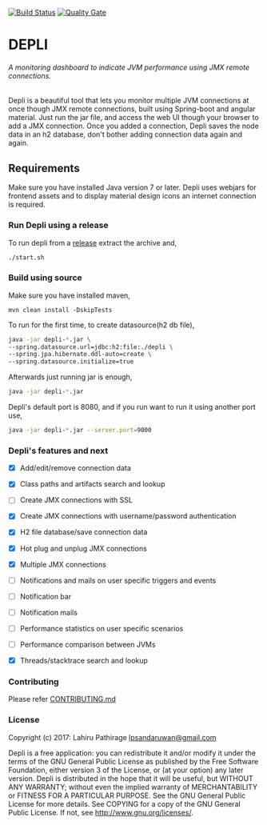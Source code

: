 [![Build Status](https://travis-ci.org/lpsandaruwan/depli.png)](https://travis-ci.org/lpsandaruwan/depli) [![Quality Gate](https://sonarqube.com/api/badges/gate?key=com.sonarqube.lpsandaruwan.depli)](https://sonarqube.com/dashboard/index/com.sonarqube.lpsandaruwan.depli)


# DEPLI

###### A monitoring dashboard to indicate JVM performance using JMX remote connections.

Depli is a beautiful tool that lets you monitor multiple JVM connections at once though JMX remote connections, built using Spring-boot and angular material.
Just run the jar file, and access the web UI though your browser to add a JMX connection.
Once you added a connection, Depli saves the node data in an h2 database, don't bother adding connection data again and again.


## Requirements
Make sure you have installed Java version 7 or later. Depli uses webjars for frontend assets and to display material design icons an internet connection is required.


### Run Depli using a release
To run depli from a [release](https://github.com/lpsandaruwan/depli/releases) extract the archive and,

```bash
./start.sh
```


### Build using source

Make sure you have installed maven,
```
mvn clean install -DskipTests
```

To run for the first time, to create datasource(h2 db file),
```bash
java -jar depli-*.jar \
--spring.datasource.url=jdbc:h2:file:./depli \
--spring.jpa.hibernate.ddl-auto=create \
--spring.datasource.initialize=true
```

Afterwards just running jar is enough,

```bash
java -jar depli-*.jar
```

Depli's default port is 8080, and if you run want to run it using another port use,
```bash
java -jar depli-*.jar --server.port=9000
```


### Depli's features and next
- [x] Add/edit/remove connection data
- [x] Class paths and artifacts search and lookup
- [ ] Create JMX connections with SSL
- [x] Create JMX connections with username/password authentication
- [x] H2 file database/save connection data
- [x] Hot plug and unplug JMX connections
- [x] Multiple JMX connections
- [ ] Notifications and mails on user specific triggers and events
- [ ] Notification bar
- [ ] Notification mails
- [ ] Performance statistics on user specific scenarios
- [ ] Performance comparison between JVMs
- [x] Threads/stacktrace search and lookup


### Contributing
Please refer [CONTRIBUTING.md](https://github.com/lpsandaruwan/depli/blob/master/CONTRIBUTING.md)


### License

Copyright (c) 2017: Lahiru Pathirage <lpsandaruwan@gmail.com>

Depli is a free application: you can redistribute it and/or modify it under the terms of the GNU General Public License as published by the Free Software Foundation, either version 3 of the License, or (at your option) any later version.
Depli is distributed in the hope that it will be useful, but WITHOUT ANY WARRANTY; without even the implied warranty of MERCHANTABILITY or FITNESS FOR A PARTICULAR PURPOSE. See the GNU General Public License for more details.
See COPYING for a copy of the GNU General Public License.
If not, see http://www.gnu.org/licenses/.
